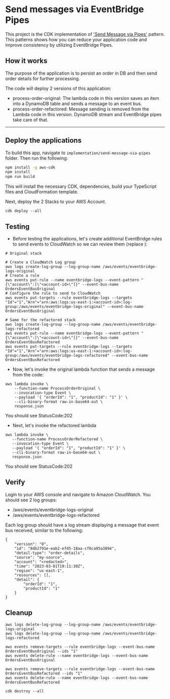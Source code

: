 # Send messages via EventBridge Pipes
This project is the CDK implementation of ['Send Message via Pipes'](https://github.com/aws-samples/aws-refactoring-to-serverless/blob/main/patterns/send-message-via-pipes.md) pattern. This patterns shows how you can reduce your application code and improve consistency by utilizing EventBridge Pipes.


## How it works
The purpose of the application is to persist an order in DB and then send order details for further processing.

The code will deploy 2 versions of this application:
- process-order-original: The lambda code in this version saves an item into a DynamoDB table and sends a message to an event bus.
- process-order-refactored: Message sending is removed from the Lambda code in this version. DynamoDB stream and EventBridge pipes take care of that.

---
## Deploy the applications

To build this app, navigate to `implementation/send-message-via-pipes` folder. Then run the following:

```bash
npm install -g aws-cdk
npm install
npm run build
```

This will install the necessary CDK, dependencies, build your TypeScript files and CloudFormation template.

Next, deploy the 2 Stacks to your AWS Account.
``` 
cdk deploy --all
```

## Testing

- Before testing the applications, let's create additional EventBridge rules to send events to CloudWatch so we can review them (replace <account-id>):

```
# Original stack

# Create a CloudWatch Log group
aws logs create-log-group --log-group-name /aws/events/eventbridge-logs-original
# Create a rule
aws events put-rule --name eventbridge-logs --event-pattern "{\"account\":[\"<account-id>\"]}" --event-bus-name OrdersEventBusOriginal
# Configure the rule to send to CloudWatch
aws events put-targets --rule eventbridge-logs --targets "Id"="1","Arn"="arn:aws:logs:us-east-1:<account-id>:log-group:/aws/events/eventbridge-logs-original" --event-bus-name OrdersEventBusOriginal

# Same for the refactored stack
aws logs create-log-group --log-group-name /aws/events/eventbridge-logs-refactored
aws events put-rule --name eventbridge-logs --event-pattern "{\"account\":[\"<account-id>\"]}" --event-bus-name OrdersEventBusRefactored
aws events put-targets --rule eventbridge-logs --targets "Id"="1","Arn"="arn:aws:logs:us-east-1:<account-id>:log-group:/aws/events/eventbridge-logs-refactored" --event-bus-name OrdersEventBusRefactored

```  

- Now, let's invoke the original lambda function that sends a message from the code:
``` 
aws lambda invoke \
    --function-name ProcessOrderOriginal \
    --invocation-type Event \
    --payload '{ "orderId": "1", "productId": "1" }' \
    --cli-binary-format raw-in-base64-out \
    response.json

```
You should see StatusCode:202

- Next, let's invoke the refactored lambda 
 ``` 
aws lambda invoke \
    --function-name ProcessOrderRefactored \
    --invocation-type Event \
    --payload '{ "orderId": "1", "productId": "1" }' \
    --cli-binary-format raw-in-base64-out \
    response.json
``` 

You should see StatusCode:202     

## Verify

Login to your AWS console and navigate to Amazon CloudWatch. You should see 2 log groups:

- /aws/events/eventbridge-logs-original
- /aws/events/eventbridge-logs-refactored

Each log group should have a log stream displaying a message that event bus received, similar to the following:
```
{
    "version": "0",
    "id": "8db2791e-eab2-efd5-18aa-cf6ca95a3894",
    "detail-type": "order-details",
    "source": "my-source",
    "account": "<redacted>",
    "time": "2023-03-01T19:11:30Z",
    "region": "us-east-1",
    "resources": [],
    "detail": {
        "orderId": "1",
        "productId": "1"
    }
}
```

## Cleanup

```
aws logs delete-log-group --log-group-name /aws/events/eventbridge-logs-original
aws logs delete-log-group --log-group-name /aws/events/eventbridge-logs-refactored

aws events remove-targets --rule eventbridge-logs --event-bus-name OrdersEventBusOriginal --ids "1"
aws events delete-rule --name eventbridge-logs --event-bus-name OrdersEventBusOriginal

aws events remove-targets --rule eventbridge-logs --event-bus-name OrdersEventBusRefactored --ids "1"
aws events delete-rule --name eventbridge-logs --event-bus-name OrdersEventBusRefactored

cdk destroy --all
```

